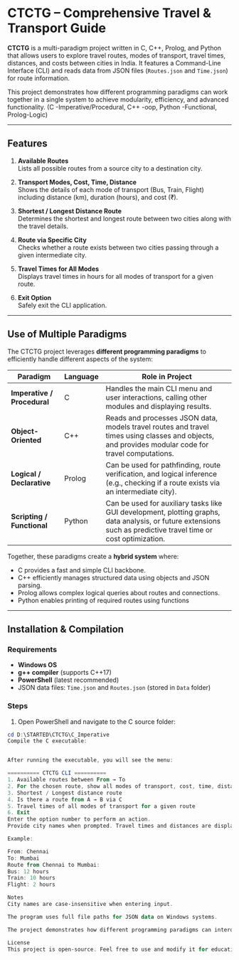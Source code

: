 # CTCTG – Comprehensive Travel & Transport Guide

**CTCTG** is a multi-paradigm project written in C, C++, Prolog, and Python that allows users to explore travel routes, modes of transport, travel times, distances, and costs between cities in India. It features a Command-Line Interface (CLI) and reads data from JSON files (`Routes.json` and `Time.json`) for route information.

This project demonstrates how different programming paradigms can work together in a single system to achieve modularity, efficiency, and advanced functionality. (C -Imperative/Procedural, C++ -oop, Python -Functional, Prolog-Logic)

---

## Features

1. **Available Routes**  
   Lists all possible routes from a source city to a destination city.

2. **Transport Modes, Cost, Time, Distance**  
   Shows the details of each mode of transport (Bus, Train, Flight) including distance (km), duration (hours), and cost (₹).

3. **Shortest / Longest Distance Route**  
   Determines the shortest and longest route between two cities along with the travel details.

4. **Route via Specific City**  
   Checks whether a route exists between two cities passing through a given intermediate city.

5. **Travel Times for All Modes**  
   Displays travel times in hours for all modes of transport for a given route.

6. **Exit Option**  
   Safely exit the CLI application.

---

## Use of Multiple Paradigms

The CTCTG project leverages **different programming paradigms** to efficiently handle different aspects of the system:

| Paradigm                    | Language | Role in Project                                                                                                                                                 |
| --------------------------- | -------- | --------------------------------------------------------------------------------------------------------------------------------------------------------------- |
| **Imperative / Procedural** | C        | Handles the main CLI menu and user interactions, calling other modules and displaying results.                                                                  |
| **Object-Oriented**         | C++      | Reads and processes JSON data, models travel routes and travel times using classes and objects, and provides modular code for travel computations.              |
| **Logical / Declarative**   | Prolog   | Can be used for pathfinding, route verification, and logical inference (e.g., checking if a route exists via an intermediate city).                             |
| **Scripting / Functional**  | Python   | Can be used for auxiliary tasks like GUI development, plotting graphs, data analysis, or future extensions such as predictive travel time or cost optimization. |

Together, these paradigms create a **hybrid system** where:

- C provides a fast and simple CLI backbone.
- C++ efficiently manages structured data using objects and JSON parsing.
- Prolog allows complex logical queries about routes and connections.
- Python enables printing of required routes using functions 

---

## Installation & Compilation

### Requirements

- **Windows OS**
- **g++ compiler** (supports C++17)
- **PowerShell** (latest recommended)
- JSON data files: `Time.json` and `Routes.json` (stored in `Data` folder)

### Steps

1. Open PowerShell and navigate to the C source folder:

```powershell
cd D:\STARTED\CTCTG\C_Imperative
Compile the C executable:


After running the executable, you will see the menu:

========== CTCTG CLI ==========
1. Available routes between From → To
2. For the chosen route, show all modes of transport, cost, time, distance
3. Shortest / Longest distance route
4. Is there a route from A → B via C
5. Travel times of all modes of transport for a given route
6. Exit
Enter the option number to perform an action.
Provide city names when prompted. Travel times and distances are displayed in a clear, user-friendly format.

Example:

From: Chennai
To: Mumbai
Route from Chennai to Mumbai:
Bus: 12 hours
Train: 10 hours
Flight: 2 hours

Notes
City names are case-insensitive when entering input.

The program uses full file paths for JSON data on Windows systems.

The project demonstrates how different programming paradigms can interoperate in a single system for efficiency and flexibility.

License
This project is open-source. Feel free to use and modify it for educational purposes.
```

